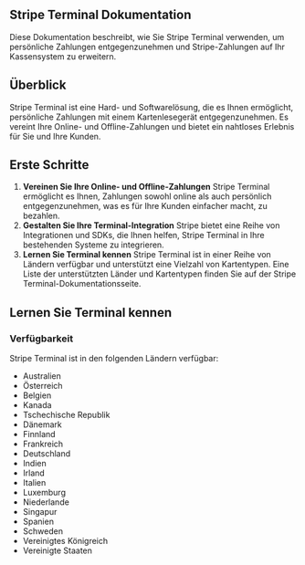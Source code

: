 ## Stripe Terminal Dokumentation

Diese Dokumentation beschreibt, wie Sie Stripe Terminal verwenden, um persönliche Zahlungen entgegenzunehmen und Stripe-Zahlungen auf Ihr Kassensystem zu erweitern.

## Überblick 

Stripe Terminal ist eine Hard- und Softwarelösung, die es Ihnen ermöglicht, persönliche Zahlungen mit einem Kartenlesegerät entgegenzunehmen. Es vereint Ihre Online- und Offline-Zahlungen und bietet ein nahtloses Erlebnis für Sie und Ihre Kunden.

## Erste Schritte

1. **Vereinen Sie Ihre Online- und Offline-Zahlungen**
Stripe Terminal ermöglicht es Ihnen, Zahlungen sowohl online als auch persönlich entgegenzunehmen, was es für Ihre Kunden einfacher macht, zu bezahlen.
2. **Gestalten Sie Ihre Terminal-Integration**
Stripe bietet eine Reihe von Integrationen und SDKs, die Ihnen helfen, Stripe Terminal in Ihre bestehenden Systeme zu integrieren.
3. **Lernen Sie Terminal kennen**
Stripe Terminal ist in einer Reihe von Ländern verfügbar und unterstützt eine Vielzahl von Kartentypen. Eine Liste der unterstützten Länder und Kartentypen finden Sie auf der Stripe Terminal-Dokumentationsseite.

## Lernen Sie Terminal kennen

### Verfügbarkeit
Stripe Terminal ist in den folgenden Ländern verfügbar:

* Australien
* Österreich
* Belgien
* Kanada
* Tschechische Republik
* Dänemark
* Finnland
* Frankreich
* Deutschland
* Indien
* Irland
* Italien
* Luxemburg
* Niederlande
* Singapur
* Spanien
* Schweden
* Vereinigtes Königreich
* Vereinigte Staaten 
